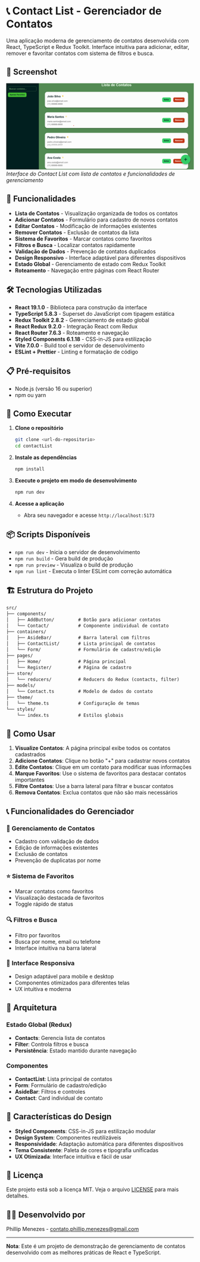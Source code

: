 # 📞 Contact List - Gerenciador de Contatos

Uma aplicação moderna de gerenciamento de contatos desenvolvida com React, TypeScript e Redux Toolkit. Interface intuitiva para adicionar, editar, remover e favoritar contatos com sistema de filtros e busca.

## 📸 Screenshot

![Screenshot da Aplicação](./public/screenshot.png)
*Interface do Contact List com lista de contatos e funcionalidades de gerenciamento*

## 🚀 Funcionalidades

- **Lista de Contatos** - Visualização organizada de todos os contatos
- **Adicionar Contatos** - Formulário para cadastro de novos contatos
- **Editar Contatos** - Modificação de informações existentes
- **Remover Contatos** - Exclusão de contatos da lista
- **Sistema de Favoritos** - Marcar contatos como favoritos
- **Filtros e Busca** - Localizar contatos rapidamente
- **Validação de Dados** - Prevenção de contatos duplicados
- **Design Responsivo** - Interface adaptável para diferentes dispositivos
- **Estado Global** - Gerenciamento de estado com Redux Toolkit
- **Roteamento** - Navegação entre páginas com React Router

## 🛠️ Tecnologias Utilizadas

- **React 19.1.0** - Biblioteca para construção da interface
- **TypeScript 5.8.3** - Superset do JavaScript com tipagem estática
- **Redux Toolkit 2.8.2** - Gerenciamento de estado global
- **React Redux 9.2.0** - Integração React com Redux
- **React Router 7.6.3** - Roteamento e navegação
- **Styled Components 6.1.18** - CSS-in-JS para estilização
- **Vite 7.0.0** - Build tool e servidor de desenvolvimento
- **ESLint + Prettier** - Linting e formatação de código

## 📋 Pré-requisitos

- Node.js (versão 16 ou superior)
- npm ou yarn

## 🚀 Como Executar

1. **Clone o repositório**
   ```bash
   git clone <url-do-repositorio>
   cd contactList
   ```

2. **Instale as dependências**
   ```bash
   npm install
   ```

3. **Execute o projeto em modo de desenvolvimento**
   ```bash
   npm run dev
   ```

4. **Acesse a aplicação**
   - Abra seu navegador e acesse `http://localhost:5173`

## 📦 Scripts Disponíveis

- `npm run dev` - Inicia o servidor de desenvolvimento
- `npm run build` - Gera build de produção
- `npm run preview` - Visualiza o build de produção
- `npm run lint` - Executa o linter ESLint com correção automática

## 🏗️ Estrutura do Projeto

```
src/
├── components/
│   ├── AddButton/         # Botão para adicionar contatos
│   └── Contact/           # Componente individual de contato
├── containers/
│   ├── AsideBar/          # Barra lateral com filtros
│   ├── ContactList/       # Lista principal de contatos
│   └── Form/              # Formulário de cadastro/edição
├── pages/
│   ├── Home/              # Página principal
│   └── Register/          # Página de cadastro
├── store/
│   └── reducers/          # Reducers do Redux (contacts, filter)
├── models/
│   └── Contact.ts         # Modelo de dados do contato
├── theme/
│   └── theme.ts           # Configuração de temas
└── styles/
    └── index.ts           # Estilos globais
```

## 🎯 Como Usar

1. **Visualize Contatos**: A página principal exibe todos os contatos cadastrados
2. **Adicione Contatos**: Clique no botão "+" para cadastrar novos contatos
3. **Edite Contatos**: Clique em um contato para modificar suas informações
4. **Marque Favoritos**: Use o sistema de favoritos para destacar contatos importantes
5. **Filtre Contatos**: Use a barra lateral para filtrar e buscar contatos
6. **Remova Contatos**: Exclua contatos que não são mais necessários

## 📞 Funcionalidades do Gerenciador

### 👥 **Gerenciamento de Contatos**
- Cadastro com validação de dados
- Edição de informações existentes
- Exclusão de contatos
- Prevenção de duplicatas por nome

### ⭐ **Sistema de Favoritos**
- Marcar contatos como favoritos
- Visualização destacada de favoritos
- Toggle rápido de status

### 🔍 **Filtros e Busca**
- Filtro por favoritos
- Busca por nome, email ou telefone
- Interface intuitiva na barra lateral

### 📱 **Interface Responsiva**
- Design adaptável para mobile e desktop
- Componentes otimizados para diferentes telas
- UX intuitiva e moderna

## 🔧 Arquitetura

### **Estado Global (Redux)**
- **Contacts**: Gerencia lista de contatos
- **Filter**: Controla filtros e busca
- **Persistência**: Estado mantido durante navegação

### **Componentes**
- **ContactList**: Lista principal de contatos
- **Form**: Formulário de cadastro/edição
- **AsideBar**: Filtros e controles
- **Contact**: Card individual de contato

## 🎨 Características do Design

- **Styled Components**: CSS-in-JS para estilização modular
- **Design System**: Componentes reutilizáveis
- **Responsividade**: Adaptação automática para diferentes dispositivos
- **Tema Consistente**: Paleta de cores e tipografia unificadas
- **UX Otimizada**: Interface intuitiva e fácil de usar

## 📝 Licença

Este projeto está sob a licença MIT. Veja o arquivo [LICENSE](LICENSE) para mais detalhes.

## 👨‍💻 Desenvolvido por

Phillip Menezes - contato.phillip.menezes@gmail.com

---

**Nota**: Este é um projeto de demonstração de gerenciamento de contatos desenvolvido com as melhores práticas de React e TypeScript.

